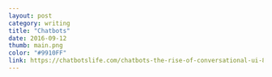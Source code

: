 ```yaml
---
layout: post
category: writing
title: "Chatbots"
date: 2016-09-12
thumb: main.png
color: "#9910FF"
link: https://chatbotslife.com/chatbots-the-rise-of-conversational-ui-8a59078e2f95
---
```


